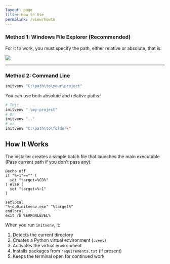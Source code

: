 ```yaml
---
layout: page
title: How to Use
permalink: /view/howto
---
```


### Method 1: Windows File Explorer (Recommended)

For it to work, you must specify the path, either relative or absolute, that is:

<div class="center">
    <img src="https://cdn.jsdelivr.net/gh/tutosrive/images-projects-srm-trg@591ea68b0a5c28922df1cc9471fba52746db48e1/dev2forge/InitVenv/initvenv-explain-explorer1.png"/>
</div>

---

### Method 2: Command Line

```bash
initvenv "C:\path\to\your\project"
```

You can use both absolute and relative paths:
```bash
# This
initvenv ".\my-project"
# Or
initvenv ".."
# or
initvenv "C:\path\to\folder\"
```

## How It Works

The installer creates a simple batch file that launches the main executable (Pass current path if you don't pass any):

```shell
@echo off
if "%~1"=="" (
  set "target=%CD%"
) else (
  set "target=%~1"
)

setlocal
"%~dp0initvenv.exe" "%target%"
endlocal
exit /b %ERRORLEVEL%
```

When you run `initvenv`, it:
1. Detects the current directory
2. Creates a Python virtual environment (`.venv`)
3. Activates the virtual environment
4. Installs packages from `requirements.txt` (if present)
5. Keeps the terminal open for continued work
